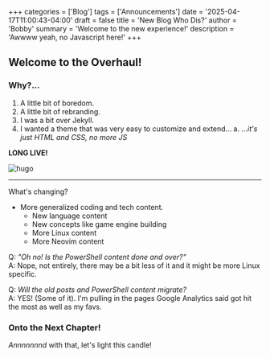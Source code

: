 +++
categories = ['Blog']
tags = ['Announcements']
date = '2025-04-17T11:00:43-04:00'
draft = false
title = 'New Blog Who Dis?'
author = 'Bobby' 
summary = 'Welcome to the new experience!'
description = 'Awwww yeah, no Javascript here!'
+++

## Welcome to the Overhaul!

### Why?...

1. A little bit of boredom.
2. A little bit of rebranding.
3. I was a bit over Jekyll.
4. I wanted a theme that was very easy to customize and extend...
  a. _...it's just HTML and CSS, no more JS_

**LONG LIVE!**

![hugo](/posts/new-blog-who-dis/hugo.png)

---

What's changing?

- More generalized coding and tech content.
  * New language content
  * New concepts like game engine building
  * More Linux content
  * More Neovim content

Q: _"Oh no! Is the PowerShell content done and over?"_  
A: Nope, not entirely, there may be a bit less of it and it might be more Linux specific.

Q: _Will the old posts and PowerShell content migrate?_  
A: YES! (Some of it).  I'm pulling in the pages Google Analytics said got hit the most as well as my favs.

### Onto the Next Chapter!

_Annnnnnnd_ with that, let's light this candle!  
